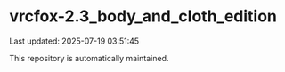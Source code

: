 # vrcfox-2.3_body_and_cloth_edition

Last updated: 2025-07-19 03:51:45

This repository is automatically maintained.
